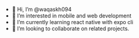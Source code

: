 - 👋 Hi, I’m @waqaskh094
- 👀 I’m interested in mobile and web development 
- 🌱 I’m currently learning react native with expo cli
- 💞️ I’m looking to collaborate on related projects.

<!---
waqaskh094/waqaskh094 is a ✨ special ✨ repository because its `README.md` (this file) appears on your GitHub profile.
You can click the Preview link to take a look at your changes.
--->
